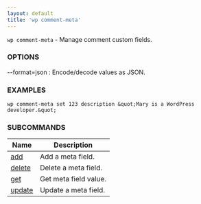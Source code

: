 ```yaml
---
layout: default
title: 'wp comment-meta'
---
```


`wp comment-meta` - Manage comment custom fields.

### OPTIONS

\--format=json
: Encode/decode values as JSON.

### EXAMPLES

    wp comment-meta set 123 description &quot;Mary is a WordPress developer.&quot;

### SUBCOMMANDS

<table>
	<thead>
	<tr>
		<th>Name</th>
		<th>Description</th>
	</tr>
	</thead>
	<tbody>
		<tr>
			<td><a href="/commands/comment-meta/add/">add</a></td>
			<td>Add a meta field.</td>
		</tr>
		<tr>
			<td><a href="/commands/comment-meta/delete/">delete</a></td>
			<td>Delete a meta field.</td>
		</tr>
		<tr>
			<td><a href="/commands/comment-meta/get/">get</a></td>
			<td>Get meta field value.</td>
		</tr>
		<tr>
			<td><a href="/commands/comment-meta/update/">update</a></td>
			<td>Update a meta field.</td>
		</tr>
	</tbody>
</table>
